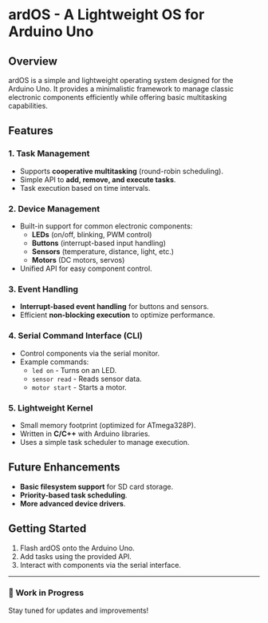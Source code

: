 # ardOS - A Lightweight OS for Arduino Uno

## Overview
ardOS is a simple and lightweight operating system designed for the Arduino Uno. It provides a minimalistic framework to manage classic electronic components efficiently while offering basic multitasking capabilities.

## Features

### 1. Task Management
- Supports **cooperative multitasking** (round-robin scheduling).
- Simple API to **add, remove, and execute tasks**.
- Task execution based on time intervals.

### 2. Device Management
- Built-in support for common electronic components:
  - **LEDs** (on/off, blinking, PWM control)
  - **Buttons** (interrupt-based input handling)
  - **Sensors** (temperature, distance, light, etc.)
  - **Motors** (DC motors, servos)
- Unified API for easy component control.

### 3. Event Handling
- **Interrupt-based event handling** for buttons and sensors.
- Efficient **non-blocking execution** to optimize performance.

### 4. Serial Command Interface (CLI)
- Control components via the serial monitor.
- Example commands:
  - `led on` - Turns on an LED.
  - `sensor read` - Reads sensor data.
  - `motor start` - Starts a motor.

### 5. Lightweight Kernel
- Small memory footprint (optimized for ATmega328P).
- Written in **C/C++** with Arduino libraries.
- Uses a simple task scheduler to manage execution.

## Future Enhancements
- **Basic filesystem support** for SD card storage.
- **Priority-based task scheduling**.
- **More advanced device drivers**.

## Getting Started
1. Flash ardOS onto the Arduino Uno.
2. Add tasks using the provided API.
3. Interact with components via the serial interface.

---
### 🚀 Work in Progress
Stay tuned for updates and improvements!


